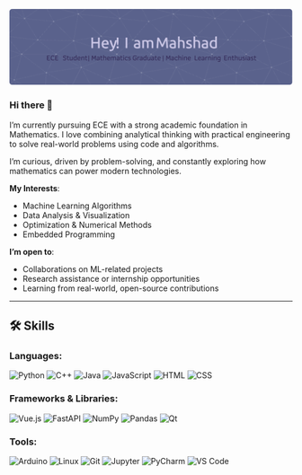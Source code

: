 <!-- Banner Image -->
<p align="center">
  <img src="./github-header-image (3).png" alt="Mahshad Banner" />
</p>

### Hi there 👋

I’m currently pursuing ECE with a strong academic foundation in Mathematics. I love combining analytical thinking with practical engineering to solve real-world problems using code and algorithms.

I’m curious, driven by problem-solving, and constantly exploring how mathematics can power modern technologies.

**My Interests**:
- Machine Learning Algorithms
- Data Analysis & Visualization
- Optimization & Numerical Methods
- Embedded Programming

**I’m open to**:
- Collaborations on ML-related projects
- Research assistance or internship opportunities
- Learning from real-world, open-source contributions

---

## 🛠️ Skills

### Languages:
![Python](https://img.shields.io/badge/Python-3776AB?style=for-the-badge&logo=python&logoColor=white)
![C++](https://img.shields.io/badge/C++-00599C?style=for-the-badge&logo=c%2B%2B&logoColor=white)
![Java](https://img.shields.io/badge/Java-ED8B00?style=for-the-badge&logo=java&logoColor=white)
![JavaScript](https://img.shields.io/badge/JavaScript-F7DF1E?style=for-the-badge&logo=javascript&logoColor=black)
![HTML](https://img.shields.io/badge/HTML5-E34F26?style=for-the-badge&logo=html5&logoColor=white)
![CSS](https://img.shields.io/badge/CSS3-1572B6?style=for-the-badge&logo=css3&logoColor=white)

### Frameworks & Libraries:
![Vue.js](https://img.shields.io/badge/Vue.js-35495E?style=for-the-badge&logo=vue.js&logoColor=4FC08D)
![FastAPI](https://img.shields.io/badge/FastAPI-005571?style=for-the-badge&logo=fastapi)
![NumPy](https://img.shields.io/badge/numpy-%23013243.svg?style=for-the-badge&logo=numpy&logoColor=white)
![Pandas](https://img.shields.io/badge/pandas-%23150458.svg?style=for-the-badge&logo=pandas&logoColor=white)
![Qt](https://img.shields.io/badge/Qt-41CD52?style=for-the-badge&logo=qt&logoColor=white)

### Tools:
![Arduino](https://img.shields.io/badge/Arduino-00979D?style=for-the-badge&logo=arduino&logoColor=white)
![Linux](https://img.shields.io/badge/Linux-FCC624?style=for-the-badge&logo=linux&logoColor=black)
![Git](https://img.shields.io/badge/Git-F05032?style=for-the-badge&logo=git&logoColor=white)
![Jupyter](https://img.shields.io/badge/Jupyter-F37626?style=for-the-badge&logo=jupyter&logoColor=white)
![PyCharm](https://img.shields.io/badge/PyCharm-143?style=for-the-badge&logo=pycharm&logoColor=black&color=black&labelColor=green)
![VS Code](https://img.shields.io/badge/VS%20Code-007ACC?style=for-the-badge&logo=visual-studio-code&logoColor=white)

